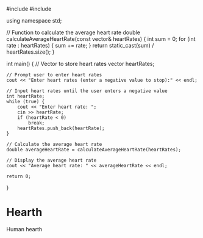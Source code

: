 #include <iostream>
#include <vector>

using namespace std;

// Function to calculate the average heart rate
double calculateAverageHeartRate(const vector<int>& heartRates) {
    int sum = 0;
    for (int rate : heartRates) {
        sum += rate;
    }
    return static_cast<double>(sum) / heartRates.size();
}

int main() {
    // Vector to store heart rates
    vector<int> heartRates;

    // Prompt user to enter heart rates
    cout << "Enter heart rates (enter a negative value to stop):" << endl;

    // Input heart rates until the user enters a negative value
    int heartRate;
    while (true) {
        cout << "Enter heart rate: ";
        cin >> heartRate;
        if (heartRate < 0)
            break;
        heartRates.push_back(heartRate);
    }

    // Calculate the average heart rate
    double averageHeartRate = calculateAverageHeartRate(heartRates);

    // Display the average heart rate
    cout << "Average heart rate: " << averageHeartRate << endl;

    return 0;
}
# Hearth
Human hearth
